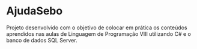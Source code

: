 # AjudaSebo
Projeto desenvolvido com o objetivo de colocar em prática os conteúdos aprendidos nas aulas de Linguagem de Programação VIII utilizando C# e o banco de dados SQL Server.
